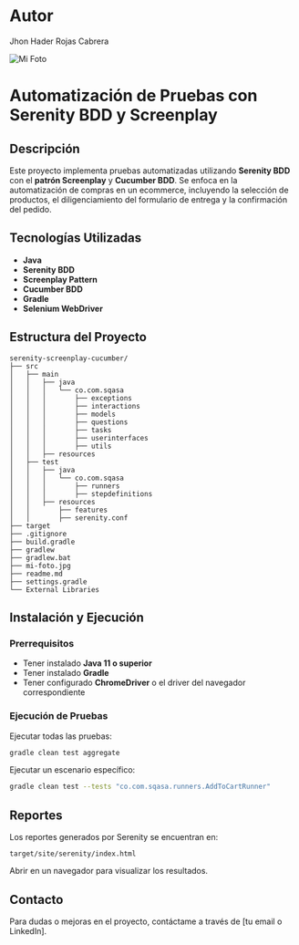 # Autor
Jhon Hader Rojas Cabrera

![ Mi Foto ](C:\Users\Universal_Tech\Downloads\mi-foto.jpg.jpeg)

# Automatización de Pruebas con Serenity BDD y Screenplay

## Descripción
Este proyecto implementa pruebas automatizadas utilizando **Serenity BDD** con el **patrón Screenplay** y **Cucumber BDD**. Se enfoca en la automatización de compras en un ecommerce, incluyendo la selección de productos, el diligenciamiento del formulario de entrega y la confirmación del pedido.

## Tecnologías Utilizadas
- **Java**
- **Serenity BDD**
- **Screenplay Pattern**
- **Cucumber BDD**
- **Gradle**
- **Selenium WebDriver**

## Estructura del Proyecto
```
serenity-screenplay-cucumber/
├── src
│   ├── main
│   │   ├── java
│   │   │   └── co.com.sqasa
│   │   │       ├── exceptions
│   │   │       ├── interactions
│   │   │       ├── models
│   │   │       ├── questions
│   │   │       ├── tasks
│   │   │       ├── userinterfaces
│   │   │       ├── utils
│   │   ├── resources
│   ├── test
│   │   ├── java
│   │   │   └── co.com.sqasa
│   │   │       ├── runners
│   │   │       ├── stepdefinitions
│   │   ├── resources
│   │       ├── features
│   │       ├── serenity.conf
├── target
├── .gitignore
├── build.gradle
├── gradlew
├── gradlew.bat
├── mi-foto.jpg
├── readme.md
├── settings.gradle
└── External Libraries

```

## Instalación y Ejecución
### Prerrequisitos
- Tener instalado **Java 11 o superior**
- Tener instalado **Gradle**
- Tener configurado **ChromeDriver** o el driver del navegador correspondiente

### Ejecución de Pruebas
Ejecutar todas las pruebas:
```sh
gradle clean test aggregate
```
Ejecutar un escenario específico:
```sh
gradle clean test --tests "co.com.sqasa.runners.AddToCartRunner"
```

## Reportes
Los reportes generados por Serenity se encuentran en:
```
target/site/serenity/index.html
```
Abrir en un navegador para visualizar los resultados.

## Contacto
Para dudas o mejoras en el proyecto, contáctame a través de [tu email o LinkedIn].

